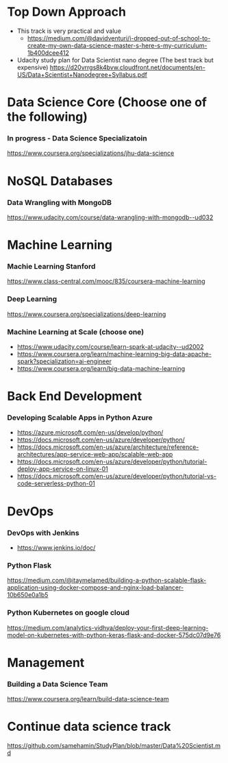 # Top Down Approach

- This track is very practical and value
  - https://medium.com/@davidventuri/i-dropped-out-of-school-to-create-my-own-data-science-master-s-here-s-my-curriculum-1b400dcee412
- Udacity study plan for Data Scientist nano degree (The best track but expensive)
https://d20vrrgs8k4bvw.cloudfront.net/documents/en-US/Data+Scientist+Nanodegree+Syllabus.pdf


# Data Science Core (Choose one of the following) 
### In progress - Data Science Specializatoin
https://www.coursera.org/specializations/jhu-data-science


# NoSQL Databases
### Data Wrangling with MongoDB
https://www.udacity.com/course/data-wrangling-with-mongodb--ud032


# Machine Learning
### Machie Learning Stanford
https://www.class-central.com/mooc/835/coursera-machine-learning

### Deep Learning
https://www.coursera.org/specializations/deep-learning

### Machine Learning at Scale (choose one)
- https://www.udacity.com/course/learn-spark-at-udacity--ud2002
- https://www.coursera.org/learn/machine-learning-big-data-apache-spark?specialization=ai-engineer
- https://www.coursera.org/learn/big-data-machine-learning


# Back End Development 
### Developing Scalable Apps in Python Azure
- https://azure.microsoft.com/en-us/develop/python/
- https://docs.microsoft.com/en-us/azure/developer/python/
- https://docs.microsoft.com/en-us/azure/architecture/reference-architectures/app-service-web-app/scalable-web-app
- https://docs.microsoft.com/en-us/azure/developer/python/tutorial-deploy-app-service-on-linux-01
- https://docs.microsoft.com/en-us/azure/developer/python/tutorial-vs-code-serverless-python-01


# DevOps

### DevOps with Jenkins
- https://www.jenkins.io/doc/

### Python Flask
https://medium.com/@itaymelamed/building-a-python-scalable-flask-application-using-docker-compose-and-nginx-load-balancer-10b650e0a1b5

### Python Kubernetes on google cloud
https://medium.com/analytics-vidhya/deploy-your-first-deep-learning-model-on-kubernetes-with-python-keras-flask-and-docker-575dc07d9e76


# Management
### Building a Data Science Team
https://www.coursera.org/learn/build-data-science-team


# Continue data science track
https://github.com/samehamin/StudyPlan/blob/master/Data%20Scientist.md
